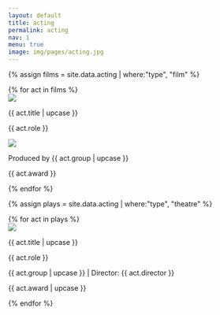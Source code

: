 ```yaml
---
layout: default
title: acting
permalink: acting
nav: 1
menu: true
image: img/pages/acting.jpg
---
```


{% assign films = site.data.acting | where:"type", "film" %} 

<div class="grid">
{% for act in films %}
  <div class="card">
    <div class="upper">
      <a href="img/acting/{{ act.large }}" alt="{{ act.title }}">
        <img class="photo" src="img/acting/{{ act.small }}">
      </a>
      <p class="title"> <span class="title-text"> {{ act.title | upcase }} </span> </p>
    </div>
    <p class="description"> {{ act.role }} </p>
    <div class="youtube" data-id="{{ act.video }}">
        <img src="img/acting/youtube-{{ act.video }}.jpg">
        <div class="play"></div>
    </div>
    <p class="sub-text"> Produced by {{ act.group | upcase }}</p>
    <p class="special"> {{ act.award }} </p>
  </div>
{% endfor %}
</div>

{% assign plays = site.data.acting | where:"type", "theatre" %} 
<div class="grid">
{% for act in plays %}
  <div class="card">
    <div class="upper">
      <a href="img/acting/{{ act.large }}" alt="{{ act.title }}">
        <img class="photo" src="img/acting/{{ act.small }}">
      </a>
      <p class="title"> <span class="title-text"> {{ act.title | upcase }} </span> </p>
    </div>
    <p class="description"> {{ act.role }} </p>
    <p class="sub-text"> {{ act.group | upcase }} | Director: {{ act.director }} </p>
    <p class="special"> {{ act.award | upcase }} </p>
  </div>
{% endfor %}
</div>
